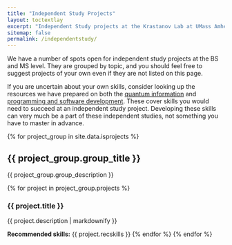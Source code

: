 ```yaml
---
title: "Independent Study Projects"
layout: toctextlay
excerpt: "Independent Study projects at the Krastanov Lab at UMass Amherst."
sitemap: false
permalink: /independentstudy/
---
```


We have a number of spots open for independent study projects at the BS and MS level. They are grouped by topic, and you should feel free to suggest projects of your own even if they are not listed on this page.

If you are uncertain about your own skills, consider looking up the resources we have prepared on both the [quantum information](/quantumonboarding) and [programming and software development](/sysadminonboarding). These cover skills you would need to succeed at an independent study project. Developing these skills can very much be a part of these independent studies, not something you have to master in advance.

{% for project_group in site.data.isprojects %}
## {{ project_group.group_title }}

{{ project_group.group_description }}

{% for project in project_group.projects %}
### {{ project.title }}

{{ project.description | markdownify }}

**Recommended skills:** {{ project.recskills }}
{% endfor %}
{% endfor %}